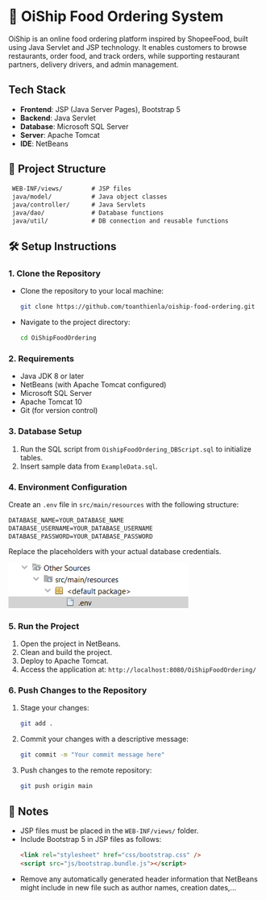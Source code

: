 # 🍱 OiShip Food Ordering System

OiShip is an online food ordering platform inspired by ShopeeFood, built using Java Servlet and JSP technology. It enables customers to browse restaurants, order food, and track orders, while supporting restaurant partners, delivery drivers, and admin management.

## Tech Stack

-   **Frontend**: JSP (Java Server Pages), Bootstrap 5
-   **Backend**: Java Servlet
-   **Database**: Microsoft SQL Server
-   **Server**: Apache Tomcat
-   **IDE**: NetBeans

## 📁 Project Structure

```
 WEB-INF/views/        # JSP files
 java/model/           # Java object classes
 java/controller/      # Java Servlets
 java/dao/             # Database functions
 java/util/            # DB connection and reusable functions
```

## 🛠️ Setup Instructions

### 1. Clone the Repository

-   Clone the repository to your local machine:

    ```bash
    git clone https://github.com/toanthienla/oiship-food-ordering.git
    ```

-   Navigate to the project directory:
    ```bash
    cd OiShipFoodOrdering
    ```

### 2. Requirements

-   Java JDK 8 or later
-   NetBeans (with Apache Tomcat configured)
-   Microsoft SQL Server
-   Apache Tomcat 10
-   Git (for version control)

### 3. Database Setup

1. Run the SQL script from `OishipFoodOrdering_DBScript.sql` to initialize tables.
2. Insert sample data from `ExampleData.sql`.

### 4. Environment Configuration

Create an `.env` file in `src/main/resources` with the following structure:

```env
DATABASE_NAME=YOUR_DATABASE_NAME
DATABASE_USERNAME=YOUR_DATABASE_USERNAME
DATABASE_PASSWORD=YOUR_DATABASE_PASSWORD
```

Replace the placeholders with your actual database credentials.

![Environment Configuration](images/envSetup.png)

### 5. Run the Project

1. Open the project in NetBeans.
2. Clean and build the project.
3. Deploy to Apache Tomcat.
4. Access the application at: `http://localhost:8080/OiShipFoodOrdering/`

### 6. Push Changes to the Repository

1. Stage your changes:
    ```bash
    git add .
    ```
2. Commit your changes with a descriptive message:
    ```bash
    git commit -m "Your commit message here"
    ```
3. Push changes to the remote repository:
    ```bash
    git push origin main
    ```

## 📝 Notes

-   JSP files must be placed in the `WEB-INF/views/` folder.
-   Include Bootstrap 5 in JSP files as follows:
    ```html
    <link rel="stylesheet" href="css/bootstrap.css" />
    <script src="js/bootstrap.bundle.js"></script>
    ```
-   Remove any automatically generated header information that NetBeans might include in new file such as author names, creation dates,...
